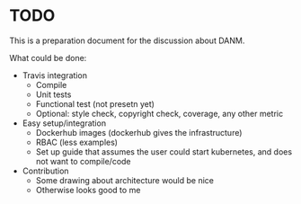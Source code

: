 # TODO

This is a preparation document for the discussion about DANM.


What could be done:
* Travis integration
  * Compile
  * Unit tests
  * Functional test (not presetn yet)
  * Optional: style check, copyright check, coverage, any other metric
* Easy setup/integration
  * Dockerhub images (dockerhub gives the infrastructure)
  * RBAC (less examples)
  * Set up guide that assumes the user could start kubernetes, and does not want to compile/code
* Contribution
  * Some drawing about architecture would be nice
  * Otherwise looks good to me


